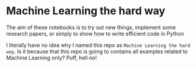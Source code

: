 # Machine Learning the hard way

The aim of these notebooks is to try out new things, implement some research papers, or simply to show how to write efficient code in Python

I literally have no idea why I named this repo as `Machine Learning the hard way`. 
Is it because that this repo is going to contains all examples related to Machine Learning only? Puff, hell no!
